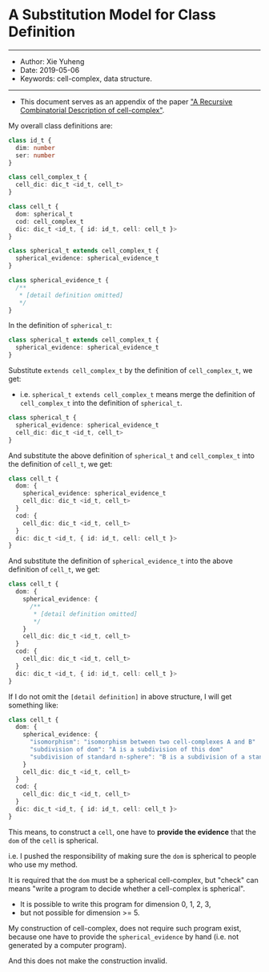 # A Substitution Model for Class Definition

------
- Author: Xie Yuheng
- Date: 2019-05-06
- Keywords: cell-complex, data structure.
------

- This document serves as an appendix of the paper ["A Recursive Combinatorial Description of cell-complex"](https://github.com/xieyuheng/cicada/blob/master/docs/a-recursive-combinatorial-description-of-cell-complex.md).

My overall class definitions are:

``` typescript
class id_t {
  dim: number
  ser: number
}

class cell_complex_t {
  cell_dic: dic_t <id_t, cell_t>
}

class cell_t {
  dom: spherical_t
  cod: cell_complex_t
  dic: dic_t <id_t, { id: id_t, cell: cell_t }>
}

class spherical_t extends cell_complex_t {
  spherical_evidence: spherical_evidence_t
}

class spherical_evidence_t {
  /**
   * [detail definition omitted]
   */
}
```

In the definition of `spherical_t`:

``` typescript
class spherical_t extends cell_complex_t {
  spherical_evidence: spherical_evidence_t
}
```

Substitute `extends cell_complex_t` by the definition of `cell_complex_t`,
we get:
- i.e. `spherical_t extends cell_complex_t` means merge the definition of `cell_complex_t` into the definition of `spherical_t`.

``` typescript
class spherical_t {
  spherical_evidence: spherical_evidence_t
  cell_dic: dic_t <id_t, cell_t>
}
```

And substitute the above definition of `spherical_t` and `cell_complex_t` into the definition of `cell_t`,
we get:

``` typescript
class cell_t {
  dom: {
    spherical_evidence: spherical_evidence_t
    cell_dic: dic_t <id_t, cell_t>
  }
  cod: {
    cell_dic: dic_t <id_t, cell_t>
  }
  dic: dic_t <id_t, { id: id_t, cell: cell_t }>
}
```

And substitute the definition of `spherical_evidence_t` into the above definition of `cell_t`,
we get:

``` typescript
class cell_t {
  dom: {
    spherical_evidence: {
      /**
       * [detail definition omitted]
       */
    }
    cell_dic: dic_t <id_t, cell_t>
  }
  cod: {
    cell_dic: dic_t <id_t, cell_t>
  }
  dic: dic_t <id_t, { id: id_t, cell: cell_t }>
}
```

If I do not omit the `[detail definition]` in above structure,
I will get something like:

``` typescript
class cell_t {
  dom: {
    spherical_evidence: {
      "isomorphism": "isomorphism between two cell-complexes A and B"
      "subdivision of dom": "A is a subdivision of this dom"
      "subdivision of standard n-sphere": "B is a subdivision of a standard n-sphere"
    }
    cell_dic: dic_t <id_t, cell_t>
  }
  cod: {
    cell_dic: dic_t <id_t, cell_t>
  }
  dic: dic_t <id_t, { id: id_t, cell: cell_t }>
}
```

This means,
to construct a `cell`,
one have to **provide the evidence** that the `dom` of the `cell` is spherical.

i.e. I pushed the responsibility of making sure the `dom` is spherical to people who use my method.

It is required that the `dom` must be a spherical cell-complex,
but "check" can means "write a program to decide whether a cell-complex is spherical".
- It is possible to write this program for dimension 0, 1, 2, 3,
- but not possible for dimension >= 5.

My construction of cell-complex, does not require such program exist,
because one have to provide the `spherical_evidence` by hand (i.e. not generated by a computer program).

And this does not make the construction invalid.
